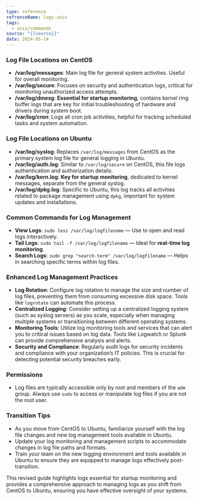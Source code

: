 ```yaml
---
type: reference
refrenceName: logs-unix
tags:
  - unix/commands
source: "{{source}}"
date: 2024-05-14
---
```



### Log File Locations on CentOS
- **/var/log/messages**: Main log file for general system activities. Useful for overall monitoring.
- **/var/log/secure**: Focuses on security and authentication logs, critical for monitoring unauthorized access attempts.
- **/var/log/dmesg**: **Essential for startup monitoring**, contains kernel ring buffer logs that are key for initial troubleshooting of hardware and drivers during system boot.
- **/var/log/cron**: Logs all cron job activities, helpful for tracking scheduled tasks and system automation.

### Log File Locations on Ubuntu
- **/var/log/syslog**: Replaces `/var/log/messages` from CentOS as the primary system log file for general logging in Ubuntu.
- **/var/log/auth.log**: Similar to `/var/log/secure` on CentOS, this file logs authentication and authorization details.
- **/var/log/kern.log**: **Key for startup monitoring**, dedicated to kernel messages, separate from the general syslog.
- **/var/log/dpkg.log**: Specific to Ubuntu, this log tracks all activities related to package management using `dpkg`, important for system updates and installations.

### Common Commands for Log Management
- **View Logs**: `sudo less /var/log/logfilename` — Use to open and read logs interactively.
- **Tail Logs**: `sudo tail -f /var/log/logfilename` — Ideal for **real-time log monitoring**.
- **Search Logs**: `sudo grep "search-term" /var/log/logfilename` — Helps in searching specific terms within log files.

### Enhanced Log Management Practices
- **Log Rotation**: Configure log rotation to manage the size and number of log files, preventing them from consuming excessive disk space. Tools like `logrotate` can automate this process.
- **Centralized Logging**: Consider setting up a centralized logging system (such as syslog servers) as you scale, especially when managing multiple systems or transitioning between different operating systems.
- **Monitoring Tools**: Utilize log monitoring tools and services that can alert you to critical issues based on log data. Tools like Logwatch or Splunk can provide comprehensive analysis and alerts.
- **Security and Compliance**: Regularly audit logs for security incidents and compliance with your organization’s IT policies. This is crucial for detecting potential security breaches early.

### Permissions
- Log files are typically accessible only by root and members of the `adm` group. Always use `sudo` to access or manipulate log files if you are not the root user.

### Transition Tips
- As you move from CentOS to Ubuntu, familiarize yourself with the log file changes and new log management tools available in Ubuntu.
- Update your log monitoring and management scripts to accommodate changes in log file paths and formats.
- Train your team on the new logging environment and tools available in Ubuntu to ensure they are equipped to manage logs effectively post-transition.

This revised guide highlights logs essential for startup monitoring and provides a comprehensive approach to managing logs as you shift from CentOS to Ubuntu, ensuring you have effective oversight of your systems.